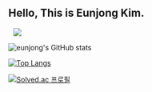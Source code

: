<h2> Hello, This is Eunjong Kim. </h2>

<a href="https://www.instagram.com/enjoy.hack/">
    <img 
        src="http://img.shields.io/badge/-Instagram-222222?style=flat&logo=Instagram&link=https://www.instagram.com/enjoy.hack/"
        style="height : auto; margin-left : 10px; margin-right : 10px;"/>
</a>

![eunjong's GitHub stats](https://github-readme-stats.vercel.app/api?username=Eunjong-King&show_icons=true&theme=gruvbox)

[![Top Langs](https://github-readme-stats.vercel.app/api/top-langs/?username=Eunjong-King&layout=compact&theme=gruvbox&langs_count=4)](https://github.com/anuraghazra/github-readme-stats)

[![Solved.ac 프로필](http://mazassumnida.wtf/api/v2/generate_badge?boj=eunjong147)](https://solved.ac/eunjong147)
